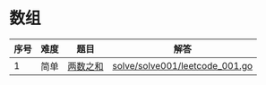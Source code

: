 # 数组

<!--- table -->

| 序号 | 难度 | 题目                                                 | 解答                                                             |
| ---- | ---- | ---------------------------------------------------- | ---------------------------------------------------------------- |
| 1    | 简单 | [两数之和](https://leetcode-cn.com/problems/two-sum) | [solve/solve001/leetcode_001.go](solve/solve001/leetcode_001.go) |
